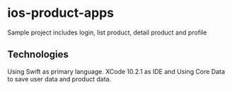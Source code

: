 # ios-product-apps

Sample project includes login, list product, detail product and profile

## Technologies

Using Swift as primary language. XCode 10.2.1 as IDE and Using Core Data to save user data and product data.
